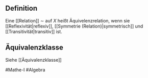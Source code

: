 ## Definition
Eine [[Relation]] $\sim$ auf $X$ heißt Äquivelenzrelation, wenn sie [[Reflexivität|reflexiv]], [[Symmetrie (Relation)|symmetrisch]] und [[Transitivität|transitiv]] ist.

## Äquivalenzklasse
Siehe [[Äquivalenzklasse]]

#Mathe-I #Algebra 
